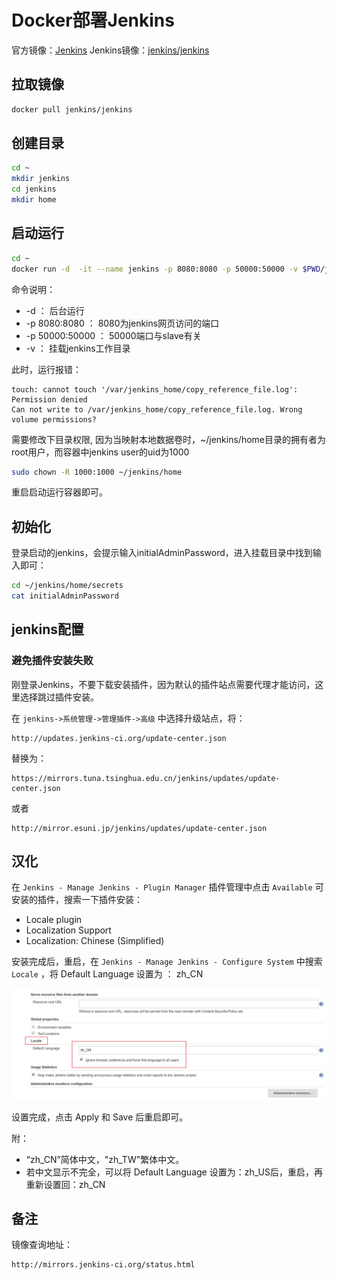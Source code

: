 # Docker部署Jenkins

官方镜像：[Jenkins](https://hub.docker.com/_/jenkins/)
Jenkins镜像：[jenkins/jenkins](https://hub.docker.com/r/jenkins/jenkins)

## 拉取镜像

```bash
docker pull jenkins/jenkins
```

## 创建目录

```bash
cd ~
mkdir jenkins
cd jenkins
mkdir home
```

## 启动运行

```bash
cd ~
docker run -d  -it --name jenkins -p 8080:8080 -p 50000:50000 -v $PWD/jenkins/home:/var/jenkins_home jenkins/jenkins:latest
```

命令说明：

- -d ： 后台运行
- -p 8080:8080 ： 8080为jenkins网页访问的端口
- -p 50000:50000 ： 50000端口与slave有关
- -v ： 挂载jenkins工作目录

此时，运行报错：

```text
touch: cannot touch '/var/jenkins_home/copy_reference_file.log': Permission denied
Can not write to /var/jenkins_home/copy_reference_file.log. Wrong volume permissions?
```

需要修改下目录权限, 因为当映射本地数据卷时，~/jenkins/home目录的拥有者为root用户，而容器中jenkins user的uid为1000

```bash
sudo chown -R 1000:1000 ~/jenkins/home
```

重启启动运行容器即可。

## 初始化

登录启动的jenkins，会提示输入initialAdminPassword，进入挂载目录中找到输入即可：

```bash
cd ~/jenkins/home/secrets
cat initialAdminPassword
```

## jenkins配置

### 避免插件安装失败

刚登录Jenkins，不要下载安装插件，因为默认的插件站点需要代理才能访问，这里选择跳过插件安装。

在 `jenkins->系统管理->管理插件->高级` 中选择升级站点，将：

```text
http://updates.jenkins-ci.org/update-center.json
```

替换为：

```text
https://mirrors.tuna.tsinghua.edu.cn/jenkins/updates/update-center.json
```

或者

```text
http://mirror.esuni.jp/jenkins/updates/update-center.json
```

## 汉化

在 `Jenkins - Manage Jenkins - Plugin Manager` 插件管理中点击 `Available` 可安装的插件，搜索一下插件安装：

- Locale plugin
- Localization Support
- Localization: Chinese (Simplified)

安装完成后，重启，在 `Jenkins - Manage Jenkins - Configure System` 中搜索 `Locale` ，将 Default Language 设置为 ： zh_CN

![示例](../IMG/001.png)

设置完成，点击 Apply 和 Save 后重启即可。

附：

- “zh_CN”简体中文，"zh_TW"繁体中文。
- 若中文显示不完全，可以将 Default Language 设置为：zh_US后，重启，再重新设置回：zh_CN

## 备注

镜像查询地址：

```text
http://mirrors.jenkins-ci.org/status.html
```
